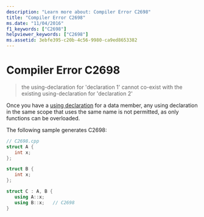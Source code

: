 ```yaml
---
description: "Learn more about: Compiler Error C2698"
title: "Compiler Error C2698"
ms.date: "11/04/2016"
f1_keywords: ["C2698"]
helpviewer_keywords: ["C2698"]
ms.assetid: 3ebfe395-c20b-4c56-9980-ca9ed8653382
---
```

# Compiler Error C2698

> the using-declaration for 'declaration 1' cannot co-exist with the existing using-declaration for 'declaration 2'

Once you have a [using declaration](../../cpp/using-declaration.md) for a data member, any using declaration in the same scope that uses the same name is not permitted, as only functions can be overloaded.

The following sample generates C2698:

```cpp
// C2698.cpp
struct A {
   int x;
};

struct B {
   int x;
};

struct C : A, B {
   using A::x;
   using B::x;   // C2698
}
```
